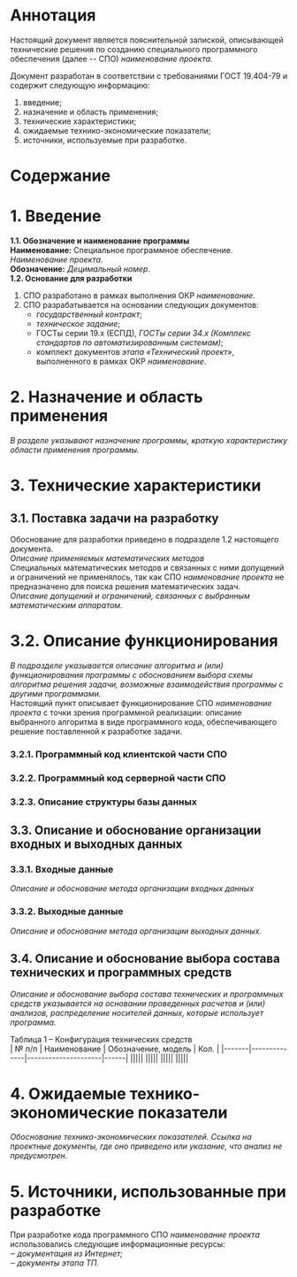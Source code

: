 <!--  Тиульный лист  -->

<!--  Новый лист  -->
# Аннотация
Настоящий документ является пояснительной запиской, описывающей технические решения по созданию специального программного обеспечения (далее -- СПО) *наименование проекта.*

Документ разработан в соответствии с требованиями ГОСТ 19.404-79 и содержит следующую информацию:
1)  введение;
2)  назначение и область применения;
3)  технические характеристики;
4)  ожидаемые технико-экономические показатели;
5)  источники, используемые при разработке.


<!--  Новый лист, используем автоформирование ворда за счет заголовков. Далее вариант для Маркдауна -->
# Содержание


<!--  Новый лист  -->
# 1. Введение
**1.1. Обозначение и наименование программы**  
**Наименование:** Специальное программное обеспечение. *Наименование проекта*.   
**Обозначение:** *Децимальный номер*.   
**1.2. Основание для разработки**  
1)	СПО разработано в рамках выполнения ОКР *наименование*.   
2)	СПО разрабатывается на основании следующих документов:   
    - *государственный контракт*;   
    - *техническое задание*;   
    - ГОСТы серии 19.х (ЕСПД), *ГОСТы серии 34.х (Комплекс стандартов по автоматизированным системам)*;   
    - комплект документов *этапа «Технический проект»*, выполненного в рамках ОКР *наименование*.


<!--  Новый лист  -->
# 2. Назначение и область применения
*В разделе указывают назначение программы, краткую характеристику
области применения программы.*


<!--  Новый лист  -->
# 3. Технические характеристики
## 3.1. Поставка задачи на разработку
Обоснование для разработки приведено в подразделе 1.2 настоящего документа.   
*Описание применяемых математических методов*   
Специальных математических методов и связанных с ними допущений и ограничений не применялось, так как СПО *наименование проекта* не предназначено для поиска решения математических задач.    
*Описание допущений и ограничений, связанных с выбранным математическим аппаратом.*  
# 3.2. Описание функционирования
*В подразделе указывается описание алгоритма и (или) функционирования программы с обоснованием выбора схемы алгоритма решения задачи, возможные взаимодействия программы с другими программами.*   
Настоящий пункт описывает функционирование СПО *наименование проекта* с точки зрения программной реализации: описание выбранного алгоритма в виде программного кода, обеспечивающего решение поставленной к разработке задачи.   

### 3.2.1.	Программный код клиентской части СПО

### 3.2.2.	Программный код серверной части СПО

### 3.2.3.	Описание структуры базы данных


## 3.3.	Описание и обоснование организации входных и выходных данных
### 3.3.1.	Входные данные 
*Описание и обоснование метода организации входных данных*

### 3.3.2.	Выходные данные
*Описание и обоснование метода организации выходных данных.*

## 3.4.	Описание и обоснование выбора состава технических и программных средств
*Описание и обоснование выбора состава технических и программных средств указывается на основании проведенных расчетов и (или) анализов, распределение носителей данных, которые использует программа.*

Таблица 1 – Конфигурация технических средств  
| № п/п | Наименование | Обозначение, модель | Кол. |
|-------|--------------|---------------------|------|
|||||
|||||
|||||
|||||

<!--  Новый лист  -->
# 4. Ожидаемые технико-экономические показатели
*Обоснование технико-экономических показателей. Ссылка на проектные документы, где оно приведено или указание, что анализ не предусмотрен.*

<!--  Новый лист  -->
# 5. Источники, использованные при разработке
При разработке кода программного СПО *наименование проекта* использовались следующие информационные ресурсы:   
*‒	документация из Интернет;   
‒	документы этапа ТП.*
